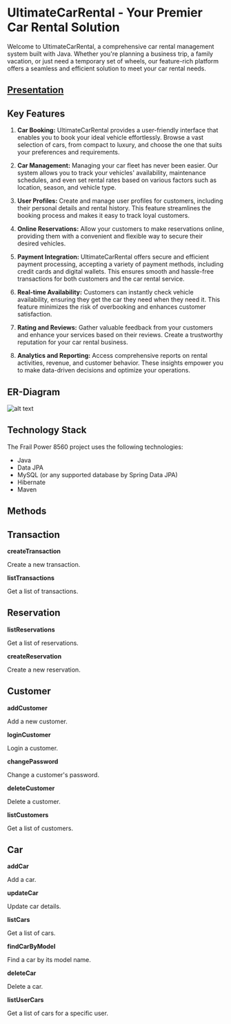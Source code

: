 # UltimateCarRental - Your Premier Car Rental Solution

Welcome to UltimateCarRental, a comprehensive car rental management system built with Java. Whether you're planning a business trip, a family vacation, or just need a temporary set of wheels, our feature-rich platform offers a seamless and efficient solution to meet your car rental needs.

## [Presentation](https://drive.google.com/file/d/1jywtkDEu6-ptnNkF9QJQ9cZLL0O5qxBi/view?usp=sharing)

## Key Features

1. **Car Booking:** UltimateCarRental provides a user-friendly interface that enables you to book your ideal vehicle effortlessly. Browse a vast selection of cars, from compact to luxury, and choose the one that suits your preferences and requirements.

2. **Car Management:** Managing your car fleet has never been easier. Our system allows you to track your vehicles' availability, maintenance schedules, and even set rental rates based on various factors such as location, season, and vehicle type.

3. **User Profiles:** Create and manage user profiles for customers, including their personal details and rental history. This feature streamlines the booking process and makes it easy to track loyal customers.

4. **Online Reservations:** Allow your customers to make reservations online, providing them with a convenient and flexible way to secure their desired vehicles.

5. **Payment Integration:** UltimateCarRental offers secure and efficient payment processing, accepting a variety of payment methods, including credit cards and digital wallets. This ensures smooth and hassle-free transactions for both customers and the car rental service.

6. **Real-time Availability:** Customers can instantly check vehicle availability, ensuring they get the car they need when they need it. This feature minimizes the risk of overbooking and enhances customer satisfaction.

7. **Rating and Reviews:** Gather valuable feedback from your customers and enhance your services based on their reviews. Create a trustworthy reputation for your car rental business.

8. **Analytics and Reporting:** Access comprehensive reports on rental activities, revenue, and customer behavior. These insights empower you to make data-driven decisions and optimize your operations.

## ER-Diagram

![alt text](https://github.com/subir701/mucho-tent-9336/blob/main/Project/Screenshot%20(463).png)

## Technology Stack
The Frail Power 8560 project uses the following technologies:

- Java
- Data JPA
- MySQL (or any supported database by Spring Data JPA)
- Hibernate
- Maven

## Methods
## Transaction

**createTransaction**

Create a new transaction.

**listTransactions**

Get a list of transactions.

## Reservation

**listReservations**

Get a list of reservations.

**createReservation**

Create a new reservation.

## Customer

**addCustomer**

Add a new customer.

**loginCustomer**

Login a customer.

**changePassword**

Change a customer's password.

**deleteCustomer**

Delete a customer.

**listCustomers**

Get a list of customers.

## Car

**addCar**

Add a car.

**updateCar**

Update car details.

**listCars**

Get a list of cars.

**findCarByModel**

Find a car by its model name.

**deleteCar**

Delete a car.

**listUserCars**

Get a list of cars for a specific user.
